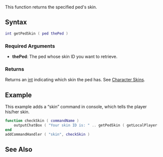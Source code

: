 This function returns the specified ped's skin.

Syntax
------

``` lua
int getPedSkin ( ped thePed )
```

### Required Arguments

-   **thePed**: The ped whose skin ID you want to retrieve.

### Returns

Returns an [int](/docs/int.md "wikilink") indicating which skin the ped has. See [Character Skins](/Character_Skins.md "wikilink").

Example
-------

This example adds a “skin” command in console, which tells the player his/her skin.

``` lua
function checkSkin ( commandName )
    outputChatBox ( "Your skin ID is: " .. getPedSkin ( getLocalPlayer() ) )
end
addCommandHandler ( "skin", checkSkin )
```

See Also
--------
